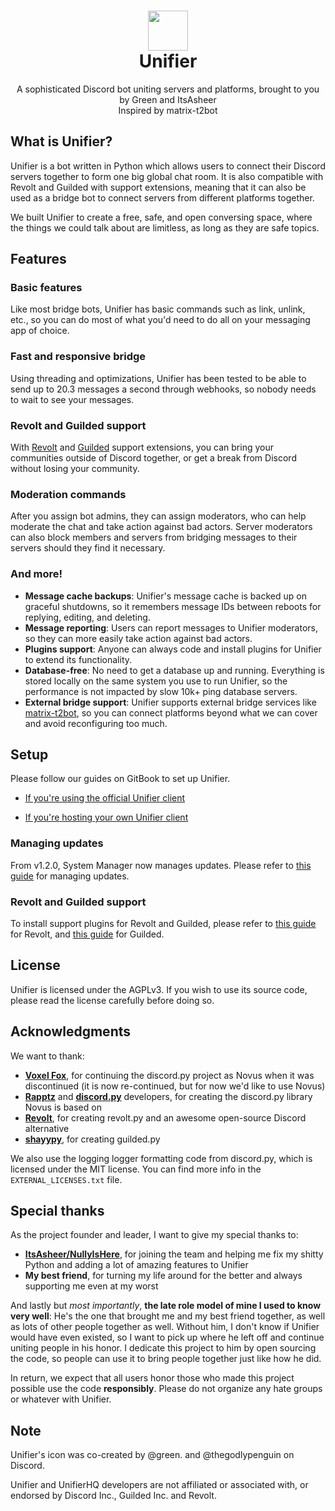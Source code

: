 <h1 align=center>
  <img width=64 src=https://github.com/UnifierHQ/unifier/assets/41323182/3065245a-28b6-4410-9b07-8b940f4796ae><br>
Unifier</h1>
<p align=center>A sophisticated Discord bot uniting servers and platforms, brought to you by Green and ItsAsheer<br>
Inspired by matrix-t2bot</p>

## What is Unifier?
Unifier is a bot written in Python which allows users to connect their Discord servers together to form one big global chat 
room. It is also compatible with Revolt and Guilded with support extensions, meaning that it can also be used as a bridge bot 
to connect servers from different platforms together.

We built Unifier to create a free, safe, and open conversing space, where the things we could talk about are limitless, as 
long as they are safe topics.

## Features
### Basic features
Like most bridge bots, Unifier has basic commands such as link, unlink, etc., so you can do most of what you'd need to do 
all on your messaging app of choice.

### Fast and responsive bridge
Using threading and optimizations, Unifier has been tested to be able to send up to 20.3 messages a second through webhooks, 
so nobody needs to wait to see your messages.

### Revolt and Guilded support
With [Revolt](https://github.com/UnifierHQ/unifier-revolt) and [Guilded](https://github.com/UnifierHQ/unifier-guilded) 
support extensions, you can bring your communities outside of Discord together, or get a break from Discord without losing 
your community.

### Moderation commands
After you assign bot admins, they can assign moderators, who can help moderate the chat and take action against bad actors. 
Server moderators can also block members and servers from bridging messages to their servers should they find it necessary.

### And more!
- **Message cache backups**: Unifier's message cache is backed up on graceful shutdowns, so it remembers message IDs between
reboots for replying, editing, and deleting.
- **Message reporting**: Users can report messages to Unifier moderators, so they can more easily take action against bad
actors.
- **Plugins support**: Anyone can always code and install plugins for Unifier to extend its functionality.
- **Database-free**: No need to get a database up and running. Everything is stored locally on the same system you use to run 
Unifier, so the performance is not impacted by slow 10k+ ping database servers.
- **External bridge support**: Unifier supports external bridge services like
  [matrix-t2bot](https://github.com/t2bot/matrix-appservice-discord), so you can connect platforms beyond what we can cover and
  avoid reconfiguring too much.

## Setup
Please follow our guides on GitBook to set up Unifier.

- [If you're using the official Unifier client](https://unichat-wiki.pixels.onl/setup/getting-started)

- [If you're hosting your own Unifier client](https://unichat-wiki.pixels.onl/setup-selfhosted/getting-started)

### Managing updates
From v1.2.0, System Manager now manages updates. Please refer to [this 
guide](https://unichat-wiki.pixels.onl/setup-selfhosted/upgrading-unifier) for managing updates.

### Revolt and Guilded support
To install support plugins for Revolt and Guilded, please refer to [this 
guide](https://unichat-wiki.pixels.onl/setup-selfhosted/getting-started/unifier#installing-revolt-support) for Revolt, and
[this guide](https://unichat-wiki.pixels.onl/setup-selfhosted/getting-started/unifier#installing-guilded-support) for Guilded.

## License
Unifier is licensed under the AGPLv3. If you wish to use its source code, please read the license carefully before doing so.

## Acknowledgments
We want to thank:
- [**Voxel Fox**](https://github.com/Voxel-Fox-Ltd), for continuing the discord.py project as Novus when it was discontinued (it
  is now re-continued, but for now we'd like to use Novus)
- [**Rapptz**](https://github.com/Rapptz) and [**discord.py**](https://github.com/Rapptz/discord.py) developers, for creating the
  discord.py library Novus is based on
- [**Revolt**](https://github.com/revoltchat), for creating revolt.py and an awesome open-source Discord alternative
- [**shayypy**](https://github.com/shayypy), for creating guilded.py

We also use the logging logger formatting code from discord.py, which is licensed under the MIT license. You can find more info in 
the `EXTERNAL_LICENSES.txt` file.

## Special thanks
As the project founder and leader, I want to give my special thanks to:
- [**ItsAsheer/NullyIsHere**](https://github.com/NullyIsHere), for joining the team and helping me fix my shitty Python and
  adding a lot of amazing features to Unifier
- **My best friend**, for turning my life around for the better and always supporting me even at my worst

And lastly but *most importantly*, **the late role model of mine I used to know very well**: He's the one that brought me and my 
best friend together, as well as lots of other people together as well. Without him, I don't know if Unifier would have even existed, 
so I want to pick up where he left off and continue uniting people in his honor. I dedicate this project to him by open sourcing the 
code, so people can use it to bring people together just like how he did.

In return, we expect that all users honor those who made this project possible use the code **responsibly**. Please do not organize 
any hate groups or whatever with Unifier.

## Note
Unifier's icon was co-created by @green. and @thegodlypenguin on Discord.

Unifier and UnifierHQ developers are not affiliated or associated with, or endorsed by Discord Inc., Guilded Inc. and Revolt.

